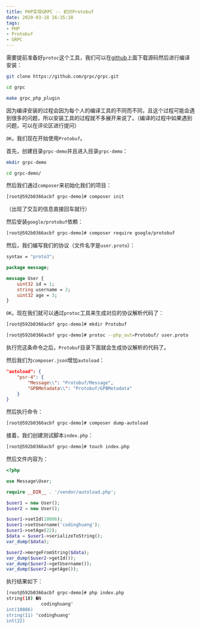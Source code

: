 ```yaml
---
title: PHP实现GRPC -- 初识Protobuf
date: 2020-03-18 16:35:18
tags:
- PHP
- Protobuf
- GRPC
---
```


需要提前准备好`protoc`这个工具，我们可以在[github](https://github.com/grpc/grpc)上面下载源码然后进行编译安装：

```bash
git clone https://github.com/grpc/grpc.git

cd grpc

make grpc_php_plugin
```

因为编译安装的过程会因为每个人的编译工具的不同而不同，且这个过程可能会遇到很多的问题，所以安装工具的过程就不多展开来说了。（编译的过程中如果遇到问题，可以在评论区进行提问）

`OK`，我们现在开始使用`Protobuf`。

首先，创建目录`grpc-demo`并且进入目录`grpc-demo`：

```bash
mkdir grpc-demo

cd grpc-demo/
```

然后我们通过`composer`来初始化我们的项目：

```bash
[root@592b0366acbf grpc-demo]# composer init
```

（出现了交互的信息直接回车就行）

然后安装`google/protobuf`依赖：

```bash
[root@592b0366acbf grpc-demo]# composer require google/protobuf
```

然后，我们编写我们的协议（文件名字是`user.proto`）：

```proto
syntax = "proto3";

package message;

message User {
    uint32 id = 1;
    string username = 2;
    uint32 age = 3;
}
```

`OK`，现在我们就可以通过`protoc`工具来生成对应的协议解析代码了：

```bash
[root@592b0366acbf grpc-demo]# mkdir Protobuf

[root@592b0366acbf grpc-demo]# protoc --php_out=Protobuf/ user.proto
```

执行完这条命令之后，`Protobuf`目录下面就会生成协议解析的代码了。

然后我们为`composer.json`增加`autoload`：

```json
"autoload": {
    "psr-4": {
        "Message\\": "Protobuf/Message",
        "GPBMetadata\\": "Protobuf/GPBMetadata"
    }
}
```

然后执行命令：

```bash
[root@592b0366acbf grpc-demo]# composer dump-autoload
```

接着，我们创建测试脚本`index.php`：

```bash
[root@592b0366acbf grpc-demo]# touch index.php
```

然后文件内容为：

```php
<?php

use Message\User;

require __DIR__ . '/vendor/autoload.php';

$user1 = new User();
$user2 = new User();

$user1->setId(10086);
$user1->setUsername('codinghuang');
$user1->setAge(22);
$data = $user1->serializeToString();
var_dump($data);

$user2->mergeFromString($data);
var_dump($user2->getId());
var_dump($user2->getUsername());
var_dump($user2->getAge());
```

执行结果如下：

```bash
[root@592b0366acbf grpc-demo]# php index.php
string(18) �N
             codinghuang"
int(10086)
string(11) "codinghuang"
int(22)
```
